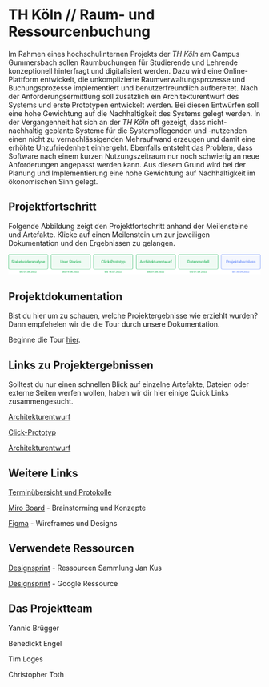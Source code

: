 # TH Köln // Raum- und Ressourcenbuchung

Im Rahmen eines hochschulinternen Projekts der _TH Köln_ am Campus Gummersbach sollen Raumbuchungen für Studierende und Lehrende konzeptionell hinterfragt und digitalisiert werden. Dazu wird eine Online-Plattform entwickelt, die unkomplizierte Raumverwaltungsprozesse und Buchungsprozesse implementiert und benutzerfreundlich aufbereitet. Nach der Anforderungsermittlung soll zusätzlich ein Architekturentwurf des Systems und erste Prototypen entwickelt werden. Bei diesen Entwürfen soll eine hohe Gewichtung auf die Nachhaltigkeit des Systems gelegt werden. In der Vergangenheit hat sich an der _TH Köln_ oft gezeigt, dass nicht-nachhaltig geplante Systeme für die Systempflegenden und -nutzenden einen nicht zu vernachlässigenden Mehraufwand erzeugen und damit eine erhöhte Unzufriedenheit einhergeht. Ebenfalls entsteht das Problem, dass Software nach einem kurzen Nutzungszeitraum nur noch schwierig an neue Anforderungen angepasst werden kann. Aus diesem Grund wird bei der Planung und Implementierung eine hohe Gewichtung auf Nachhaltigkeit im ökonomischen Sinn gelegt.


## Projektfortschritt

Folgende Abbildung zeigt den Projektfortschritt anhand der Meilensteine und Artefakte. Klicke auf einen Meilenstein um zur jeweiligen Dokumentation und den Ergebnissen zu gelangen.

![Projektforschritt: Stakeholderanalyse beendet am 01.06.2022, User Stories beendet am 19.06.2022, Click-Prototyp beendet am 16.07.2022, Architekturentwurf beendet am 01.08.2022, Datenmodell beendet am 16.07.2022, Präsentation ausstehend bis zum 30.09.2022](./docs/assets/progress-05.png)


## Projektdokumentation

Bist du hier um zu schauen, welche Projektergebnisse wie erziehlt wurden? Dann empfehelen wir die die Tour durch unsere Dokumentation. 

Beginne die Tour [hier](./docs/README.md).


## Links zu Projektergebnissen

Solltest du nur einen schnellen Blick auf einzelne Artefakte, Dateien oder externe Seiten werfen wollen, haben wir dir hier einige Quick Links zusammengesucht.

[Architekturentwurf]()

[Click-Prototyp]()

[Architekturentwurf]()


## Weitere Links

[Terminübersicht und Protokolle](./docs/terminuebersicht.md)

[Miro Board](https://miro.com/app/board/o9J_kgMy_lc=/) - Brainstorming und Konzepte

[Figma](https://www.figma.com/file/XmxGih73XA6zbU6UN1y1mb/Wireframes?node-id=0%3A1) - Wireframes und Designs


## Verwendete Ressourcen

[Designsprint](https://koos.github.io/mi-master-vuk/) - Ressourcen Sammlung Jan Kus

[Designsprint](https://designsprintkit.withgoogle.com/methodology/overview) - Google Ressource


## Das Projektteam

Yannic Brügger

Benedickt Engel

Tim Loges

Christopher Toth